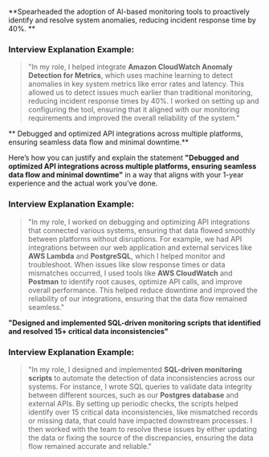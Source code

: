 **Spearheaded the adoption of AI-based monitoring tools to proactively identify and resolve system
anomalies, reducing incident response time by 40%.
**
### **Interview Explanation Example:**
> "In my role, I helped integrate **Amazon CloudWatch Anomaly Detection for Metrics**, which uses machine learning to detect anomalies in key system metrics like error rates and latency. This allowed us to detect issues much earlier than traditional monitoring, reducing incident response times by 40%. I worked on setting up and configuring the tool, ensuring that it aligned with our monitoring requirements and improved the overall reliability of the system."

**
Debugged and optimized API integrations across multiple platforms, ensuring seamless data flow and
minimal downtime.**

Here’s how you can justify and explain the statement **"Debugged and optimized API integrations across multiple platforms, ensuring seamless data flow and minimal downtime"** in a way that aligns with your 1-year experience and the actual work you’ve done.

### **Interview Explanation Example:**
> "In my role, I worked on debugging and optimizing API integrations that connected various systems, ensuring that data flowed smoothly between platforms without disruptions. For example, we had API integrations between our web application and external services like **AWS Lambda** and **PostgreSQL**, which I helped monitor and troubleshoot. When issues like slow response times or data mismatches occurred, I used tools like **AWS CloudWatch** and **Postman** to identify root causes, optimize API calls, and improve overall performance. This helped reduce downtime and improved the reliability of our integrations, ensuring that the data flow remained seamless."

**"Designed and implemented SQL-driven monitoring scripts that identified and resolved 15+ critical data inconsistencies"** 

### **Interview Explanation Example:**
> "In my role, I designed and implemented **SQL-driven monitoring scripts** to automate the detection of data inconsistencies across our systems. For instance, I wrote SQL queries to validate data integrity between different sources, such as our **Postgres database** and external APIs. By setting up periodic checks, the scripts helped identify over 15 critical data inconsistencies, like mismatched records or missing data, that could have impacted downstream processes. I then worked with the team to resolve these issues by either updating the data or fixing the source of the discrepancies, ensuring the data flow remained accurate and reliable."

